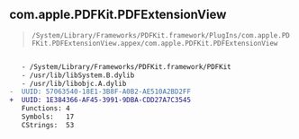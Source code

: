 ## com.apple.PDFKit.PDFExtensionView

> `/System/Library/Frameworks/PDFKit.framework/PlugIns/com.apple.PDFKit.PDFExtensionView.appex/com.apple.PDFKit.PDFExtensionView`

```diff

   - /System/Library/Frameworks/PDFKit.framework/PDFKit
   - /usr/lib/libSystem.B.dylib
   - /usr/lib/libobjc.A.dylib
-  UUID: 57063540-18E1-3B8F-A0B2-AE510A2BD2FF
+  UUID: 1E384366-AF45-3991-9DBA-CDD27A7C3545
   Functions: 4
   Symbols:   17
   CStrings:  53

```
